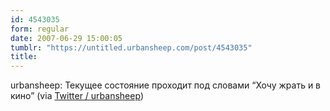 ```yaml
---
id: 4543035
form: regular
date: 2007-06-29 15:00:05
tumblr: "https://untitled.urbansheep.com/post/4543035"
title:
---
```


<p>urbansheep: Текущее состояние проходит под словами &ldquo;Хочу жрать и в кино&rdquo; (via <a href="http://twitter.com/urbansheep/statuses/126090682">Twitter / urbansheep</a>)</p>

